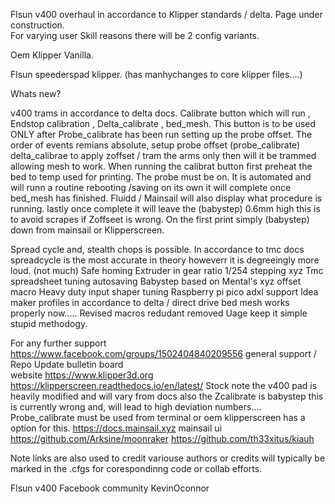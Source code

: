 Flsun v400 overhaul in accordance to Klipper standards / delta. Page under construction.  
For varying user Skill reasons there will be 2 config variants. 

Oem Klipper Vanilla. 

Flsun speederspad klipper. (has manhychanges to core klipper files....)   

Whats new? 

v400 trams in accordance to delta docs. 
Calibrate button which will run ,  Endstop calibration , Delta_calibrate , bed_mesh.  This button is to be used ONLY after Probe_calibrate has been run setting up the probe
offset.  The order of events remians absolute,  setup probe offset (probe_calibrate) delta_calibrae to apply zoffset / tram the arms only then will it be trammed allowing
mesh to work.  When running the calibrat button first preheat the bed to temp used for printing. The probe must be on. It is automated and will runn a routine rebooting /saving on its own
it will complete once bed_mesh has finished. Fluidd / Mainsail will also display what procedure is running. lastly once complete it will leave the (babystep) 0.6mm high
this is to avoid scrapes if Zoffseet is wrong. On the first print simply (babystep) down from mainsail or Klipperscreen.

Spread cycle and, stealth chops is possible. In accordance to tmc docs spreadcycle is the most accurate in theory howeverr it is degreeingly more loud. (not much) 
Safe homing 
Extruder in gear ratio 
1/254 stepping xyz
Tmc spreadsheet tuning 
autosaving Babystep based on Mental's xyz offset macro 
Heavy duty input shaper tuning 
Raspberry pi pico adxl support 
Idea maker profiles in accordance to delta / direct drive 
bed mesh works properly now..... 
Revised macros redudant removed 
Uage keep it simple stupid methodogy. 

For any further support https://www.facebook.com/groups/1502404840209556 general support / Repo Update bulletin board  
website https://www.klipper3d.org 
https://klipperscreen.readthedocs.io/en/latest/  Stock note the v400 pad is heavily modified and  will vary from docs also the Zcalibrate  is babystep this is currently wrong and, will lead to high deviation numbers.... Probe_calibrate must be used from terminal or oem klipperscreen has a option for this. 
https://docs.mainsail.xyz mainsail ui 
https://github.com/Arksine/moonraker
https://github.com/th33xitus/kiauh

Note links are also used to credit variouse authors or credits will typically be marked in the .cfgs for corespondinng code or collab efforts. 

Flsun v400 
Facebook community 
KevinOconnor 

